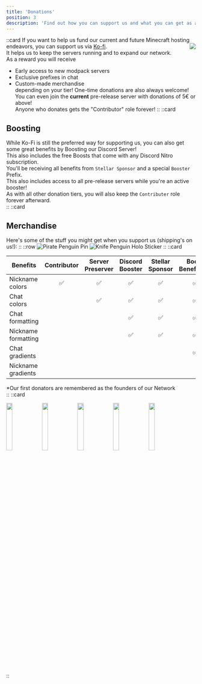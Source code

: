 ```yaml
---
title: 'Donations'
position: 3
description: 'Find out how you can support us and what you can get as a thank you from us'
---
```

::card
If you want to help us fund our current and future Minecraft hosting endeavors, you can support us via <a href='https://ko-fi.com/penguinnetwork'  target="_blank">Ko-fi</a>.
<img style="float: right;" src="/img/docs/prefixes.png">  
It helps us to keep the servers running and to expand our network.  
As a reward you will receive
- Early access to new modpack servers
- Exclusive prefixes in chat 
- Custom-made merchandise  
depending on your tier!
One-time donations are also always welcome! You can even join the **current** pre-release server with donations of 5€ or above!  
Anyone who donates gets the "Contributor" role forever!
::
::card
## Boosting
While Ko-Fi is still the preferred way for supporting us, you can also get some great benefits by Boosting our Discord Server!  
This also includes the free Boosts that come with any Discord Nitro subscription.  
You'll be receiving all benefits from `Stellar Sponsor` and a special `Booster` Prefix.   
This also includes access to all pre-release servers while you're an active booster!  
As with all other donation tiers, you will also keep the `Contributer` role forever afterward.  
::
::card
## Merchandise
Here's some of the stuff you might get when you support us (shipping's on us!):
:: 
::row
![Pirate Penguin Pin](/img/docs/pirate-pin.jpg "This little fella is coming for your booty")
![Knife Penguin Holo Sticker](/img/docs/knife-holo-sticker.jpg "Ooooooo shiny!")
::
::card

| Benefits            | Contributor | Server Preserver | Discord Booster | Stellar Sponsor | Booty Benefactor | Server Sorcerer | Angel Investor | <span class="cursor-pointer" title="Our first donators will be remembered as the Founders of our Network">Founder*</span> |
|---------------------|:-----------:|:----------------:|:---------------:|:---------------:|:----------------:|:---------------:|:--------------:|:-------------------------------------------------------------------------------------------------------------------------:|
| Nickname colors     |      ✅      |        ✅         |        ✅        |        ✅        |        ✅         |        ✅        |       ✅        |                                                             ✅                                                             |
| Chat colors         |             |        ✅         |        ✅        |        ✅        |        ✅         |        ✅        |       ✅        |                                                             ✅                                                             |
| Chat formatting     |             |                  |        ✅        |        ✅        |        ✅         |        ✅        |       ✅        |                                                             ✅                                                             |
| Nickname formatting |             |                  |        ✅        |        ✅        |        ✅         |        ✅        |       ✅        |                                                             ✅                                                             |
| Chat gradients      |             |                  |                 |                 |        ✅         |        ✅        |       ✅        |                                                             ✅                                                             |
| Nickname gradients  |             |                  |                 |                 |                  |        ✅        |       ✅        |                                                             ✅                                                             |

<div class="md:hidden">*Our first donators are remembered as the founders of our Network</div>
::
::card
<p class="flex flex-wrap justify-center justify-between gap-4 overflow-x-auto">
<img style="width: 18%;" src="/img/docs/tiers/preserver.png">  
<img style="width: 18%;" src="/img/docs/tiers/sponsor.png">  
<img style="width: 18%;" src="/img/docs/tiers/booty.png">  
<img style="width: 18%;" src="/img/docs/tiers/sorcerer.png">  
<img style="width: 18%;" src="/img/docs/tiers/angel.png">  
</p>
::